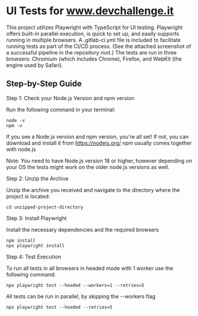 # UI Tests for www.devchallenge.it

This project utilizes Playwright with TypeScript for UI testing. Playwright offers built-in parallel execution, is quick to set up, and easily supports running in multiple browsers. A .gitlab-ci.yml file is included to facilitate running tests as part of the CI/CD process. (See the attached screenshot of a successful pipeline in the repository root.)
The tests are run in three browsers: Chromium (which includes Chrome), Firefox, and WebKit (the engine used by Safari).

## Step-by-Step Guide

Step 1: Check your  Node.js Version and npm version

Run the following command in your terminal:

```
node -v
npm -v
```

If you see a Node.js version and npm version, you're all set! If not, you can download and install it from  https://nodejs.org/
npm usually comes together with node.js

Note: You need to have Node.js version 18 or higher, however depending on your OS the tests might work  on the older node.js versions as well.


Step 2: Unzip the Archive

Unzip the archive you received and navigate to the directory where the project is located:

```
cd unzipped-project-directory
```

Step 3: Install Playwright

Install the necessary dependencies and the required browsers

```
npm install
npx playwright install
```


Step 4: Test Execution

To run all tests in all browsers in headed mode with 1 worker use the following command:

```
npx playwright test --headed --workers=1 --retries=5
```

All tests can be run in parallel, by skipping the --workers flag

```
npx playwright test --headed --retries=5
```
